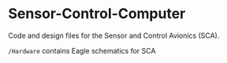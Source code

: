 # Sensor-Control-Computer
Code and design files for the Sensor and Control Avionics (SCA).

`/Hardware` contains Eagle schematics for SCA
